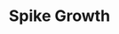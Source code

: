 ---
title: "Spike Growth"

spell:
  schools:
    - name:        "Transmutation"
      subschools:  []
      descriptors: []
  classes:
    - name:  "Druid"
      abbr:  "Drd"
      level: 3
    - name:  "Ranger"
      abbr:  "Rgr"
      level: 2
  components:         [V, S, DF]
  castingTime:        "1 standard action"
  range:              "Medium (100 ft. + 10 ft./level)"
  area:               "One 20-ft. square/level"
  duration:           "1 hour/level"
  dismissable:        true
  savingThrow:        "Reflex partial"
  spellResistance:    "Yes"
  description:        |
    Any ground-covering vegetation in the spell's area becomes very hard and sharply pointed without changing its appearance.

    In areas of bare earth, roots and rootlets act in the same way. Typically, spike growth can be cast in any outdoor setting except open water, ice, heavy snow, sandy desert, or bare stone. Any creature moving on foot into or through the spell's area takes {% die_roll 1 4 0 %} points of piercing damage for each 5 feet of movement through the spiked area.

    Any creature that takes damage from this spell must also succeed on a Reflex save or suffer injuries to its feet and legs that slow its land speed by one-half. This speed penalty lasts for 24 hours or until the injured creature receives a cure spell (which also restores lost hit points). Another character can remove the penalty by taking 10 minutes to dress the injuries and succeeding on a Heal check against the spell's save DC.

    Spike growth can't be disabled with the Disable Device skill.

    **Note:** Magic traps such as spike growth are hard to detect. A rogue (only) can use the Search skill to find a spike growth. The DC is 25 + spell level, or DC 28 for spike growth (or DC 27 for spike growth cast by a ranger).
---